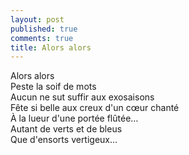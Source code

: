 ```yaml
---
layout: post
published: true
comments: true
title: Alors alors
---
```

Alors alors  
Peste la soif de mots  
Aucun ne sut suffir aux exosaisons  
Fête si belle aux creux d'un cœur chanté  
À la lueur d'une portée flûtée…  
Autant de verts et de bleus  
Que d'ensorts vertigeux…
